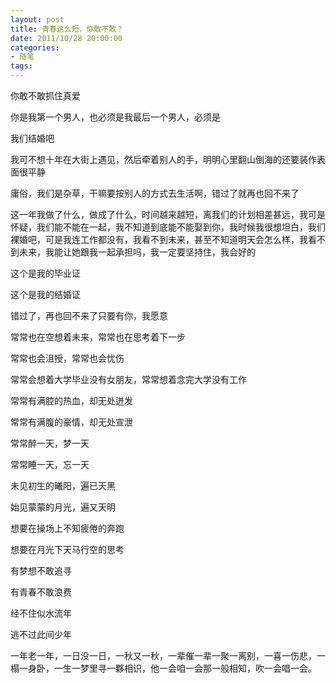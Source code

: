 ```yaml
---
layout: post
title: 青春这么短，你敢不敢？
date: 2011/10/28 20:00:00
categories: 
- 随笔
tags: 
---
```


你敢不敢抓住真爱

你是我第一个男人，也必须是我最后一个男人，必须是

我们结婚吧

我可不想十年在大街上遇见，然后牵着别人的手，明明心里翻山倒海的还要装作表面很平静

庸俗，我们是杂草，干嘛要按别人的方式去生活啊，错过了就再也回不来了

这一年我做了什么，做成了什么，时间越来越短，离我们的计划相差甚远，我可是怀疑，我们能不能在一起，我不知道到底能不能娶到你，我时候我很想坦白，我们裸婚吧，可是我连工作都没有，我看不到未来，甚至不知道明天会怎么样，我看不到未来，我能让她跟我一起承担吗，我一定要坚持住，我会好的

这个是我的毕业证

这个是我的结婚证

错过了，再也回不来了只要有你，我愿意

常常也在空想着未来，常常也在思考着下一步

常常也会沮授，常常也会忧伤

常常会想着大学毕业没有女朋友，常常想着念完大学没有工作

常常有满腔的热血，却无处迸发

常常有满腹的豪情，却无处宣泄

常常醉一天，梦一天

常常睡一天，忘一天

未见初生的曦阳，遍已天黑

始见蒙蒙的月光，遍又天明

想要在操场上不知疲倦的奔跑

想要在月光下天马行空的思考

有梦想不敢追寻

有青春不敢浪费

经不住似水流年

逃不过此间少年

一年老一年，一日没一日，一秋又一秋，一辈催一辈一聚一离别，一喜一伤悲，一榻一身卧，一生一梦里寻一夥相识，他一会咱一会那一般相知，吹一会唱一会。
